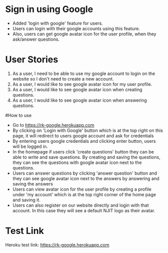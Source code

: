 # Sign in using Google
 - Added 'login with google' feature for users.
 - Users can login with their google accounts using this feature.
 - Also, users can get google avatar icon for the user profile, when they ask/answer questions.


# User Stories
1. As a user, I need to be able to use my google account to login on the website so I don't need to create a new account.
2. As a user, I would like to see google avatar icon for my user profile.
3. As a user, I would like to see google avatar icon when creating questions.
4. As a user, I would like to see google avatar icon when answering questions.

#How to use
- Go to https://rk-google.herokuapp.com
- By clicking on 'Login with Google' button which is at the top right on this page, it will redirect to users google account and ask for credentials
- By entering users google credentials and clicking enter button, users will be logged in.
- In the homepage if users click 'create questions' button they can be able to write and save questions. By creating and saving the questions, they can see the questions with google avatar icon next to the questions.
- Users can answer questions by clicking 'answer question' button and they can see google avatar icon next to the answers by answering and saving the answers
- Users can view avatar icon for the user profile by creating a profile under 'my account' which is at the top right corner of the home page and saving it. 
- Users can also register on our website directly and login with that account. In this case they will see a default NJIT logo as their avatar.


# Test Link
Heroku test link: https://rk-google.herokuapp.com